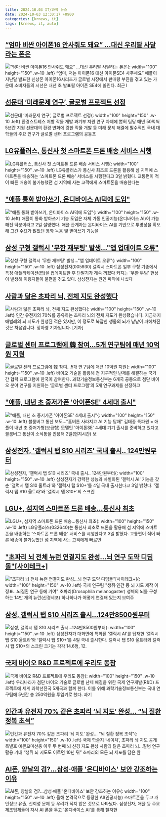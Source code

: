```yaml
---
title: 2024.10.03 IT/과학 뉴스
date: 2024-10-03 12:30:17 +0900
categories: [krnews, it]
tags: [krnews, it, auto]
---
```

## [“엄마 비싼 아이폰16 안사줘도 돼요” …대신 우리딸 사달라는 폰은](https://n.news.naver.com/mnews/article/009/0005373030)

![“엄마 비싼 아이폰16 안사줘도 돼요” …대신 우리딸 사달라는 폰은](https://mimgnews.pstatic.net/image/origin/009/2024/10/02/5373030.jpg?type=nf220_150){: width="100" height="150" .w-10 .left}
“엄마, 저는 아이폰16 대신 아이폰SE4 사주세요” 애플이 지난달 발표한 신상폰 아이폰16시리즈가 글로벌 시장에서 판매량 부진을 겪고 있는 가운데 소비자들의 시선은 내년 초 발표될 아이폰 SE4에 쏠린다. 최근 I

## [선문대 ‘미래문제 연구’, 글로벌 프로젝트 선정](https://n.news.naver.com/mnews/article/022/0003973382)

![선문대 ‘미래문제 연구’, 글로벌 프로젝트 선정](https://mimgnews.pstatic.net/image/origin/022/2024/10/02/3973382.jpg?type=nf220_150){: width="100" height="150" .w-10 .left}
환경스트레스 저항 작물 개발 과기부 지원 연구 과제에 뽑혀 팀당 매년 50억씩 5년간 지원 선문대의 환경 변화에 강한 작물 개발 등 미래 문제 해결에 필수적인 국내 대학들의 주요 연구가 글로벌 센터 프로그램의 공동프

## [LG유플러스, 통신사 첫 스마트폰 드론 배송 서비스 시행](https://n.news.naver.com/mnews/article/366/0001021636)

![LG유플러스, 통신사 첫 스마트폰 드론 배송 서비스 시행](https://mimgnews.pstatic.net/image/origin/366/2024/10/03/1021636.jpg?type=nf220_150){: width="100" height="150" .w-10 .left}
LG유플러스가 통신사 최초로 드론을 활용해 섬 지역에 스마트폰을 배송하는 ‘스마트폰 드론 배송’ 서비스를 시행한다고 3일 밝혔다. 교통편이 적어 빠른 배송이 불가능했던 섬 지역에 사는 고객에게 스마트폰을 배송한다는

## ["애플 통화 받아쓰기, 온디바이스 AI덕에 도입"](https://n.news.naver.com/mnews/article/421/0007821486)

!["애플 통화 받아쓰기, 온디바이스 AI덕에 도입"](https://mimgnews.pstatic.net/image/origin/421/2024/10/02/7821486.jpg?type=nf220_150){: width="100" height="150" .w-10 .left}
애플이 통화 받아쓰기 기능 도입은 자체 가동 인공지능(온디바이스 AI)이 가능해진 덕분이라고 2일 설명했다. 애플 관계자는 온디바이스 AI를 기반으로 투명성을 확보해 그간 수요가 많았던 통화 녹음 및 받아쓰기 기능을

## [삼성 구형 갤럭시 '무한 재부팅' 발생…"앱 업데이트 오류"](https://n.news.naver.com/mnews/article/421/0007822195)

![삼성 구형 갤럭시 '무한 재부팅' 발생…"앱 업데이트 오류"](https://mimgnews.pstatic.net/image/origin/421/2024/10/03/7822195.jpg?type=nf220_150){: width="100" height="150" .w-10 .left}
삼성전자(005930) 갤럭시 스마트폰 일부 구형 기종에서 특정 애플리케이션(앱)을 업데이트한 후 단말기가 계속 꺼졌다 커지는 '무한 부팅' 현상이 발생해 이용자들이 불편을 겪고 있다. 삼성전자는 원인 파악에 나섰다

## [사람과 닮은 초파리 뇌, 전체 지도 완성했다](https://n.news.naver.com/mnews/article/052/0002094683)

![사람과 닮은 초파리 뇌, 전체 지도 완성했다](https://mimgnews.pstatic.net/image/origin/052/2024/10/03/2094683.jpg?type=nf220_150){: width="100" height="150" .w-10 .left}
인간 유전자의 70%를 공유하는 초파리 뇌의 전체 지도가 완성됐습니다. 지금까지 애벌레의 뇌 지도가 완성된 적은 있지만, 이 정도로 복잡한 생물의 뇌가 낱낱이 파헤쳐진 것은 처음입니다. 장아영 기자입니다. [기자]

## [글로벌 센터 프로그램에 韓 참여…5개 연구팀에 매년 10억원 지원](https://n.news.naver.com/mnews/article/366/0001021583)

![글로벌 센터 프로그램에 韓 참여…5개 연구팀에 매년 10억원 지원](https://mimgnews.pstatic.net/image/origin/366/2024/10/02/1021583.jpg?type=nf220_150){: width="100" height="150" .w-10 .left}
바이오 기술을 활용해 전 지구적인 난제를 해결하는 국가 간 협력 프로그램에 한국이 참여한다. 과학기술정보통신부는 6개국 공동으로 첨단 바이오 분야 연구를 지원하는 ‘글로벌 센터 프로그램’의 5개 연구과제를 선정하고

## ["애플, 내년 초 중저가폰 '아이폰SE' 4세대 출시"](https://n.news.naver.com/mnews/article/001/0014962006)

!["애플, 내년 초 중저가폰 '아이폰SE' 4세대 출시"](https://mimgnews.pstatic.net/image/origin/001/2024/10/03/14962006.jpg?type=nf220_150){: width="100" height="150" .w-10 .left}
블룸버그 통신 보도…"홈버튼 사라지고 AI 기능 탑재" 김태종 특파원 = 애플이 내년 초 중저가형(보급형) 모델인 '아이폰SE' 4세대 기기 출시를 준비하고 있다고 블룸버그 통신이 소식통을 인용해 2일(현지시간) 보

## [삼성전자, '갤럭시 탭 S10 시리즈' 국내 출시.. 124만원부터](https://n.news.naver.com/mnews/article/014/0005248587)

![삼성전자, '갤럭시 탭 S10 시리즈' 국내 출시.. 124만원부터](https://mimgnews.pstatic.net/image/origin/014/2024/10/03/5248587.jpg?type=nf220_150){: width="100" height="150" .w-10 .left}
삼성전자가 강력한 성능과 차별화된 '갤럭시 AI' 기능을 갖춘 '갤럭시 탭 S10 울트라'와 '갤럭시 탭 S10+'를 4일 국내 출시한다고 3일 밝혔다. '갤럭시 탭 S10 울트라'와 '갤럭시 탭 S10+'의 스크린

## [LGU+, 섬지역 스마트폰 드론 배송…통신사 최초](https://n.news.naver.com/mnews/article/011/0004398853)

![LGU+, 섬지역 스마트폰 드론 배송…통신사 최초](https://mimgnews.pstatic.net/image/origin/011/2024/10/03/4398853.jpg?type=nf220_150){: width="100" height="150" .w-10 .left}
LG유플러스(032640)는 통신사 최초로 드론을 활용해 섬 지역에 스마트폰을 배송하는 '스마트폰 드론 배송' 서비스를 시행한다고 3일 밝혔다. 교통편이 적어 빠른 배송이 불가능했던 섬 지역에 사는 고객에게 빠르면

## ["초파리 뇌 전체 뉴런 연결지도 완성…뇌 연구 도약 디딤돌"[사이테크+]](https://n.news.naver.com/mnews/article/001/0014961995)

!["초파리 뇌 전체 뉴런 연결지도 완성…뇌 연구 도약 디딤돌"[사이테크+]](https://mimgnews.pstatic.net/image/origin/001/2024/10/03/14961995.jpg?type=nf220_150){: width="100" height="150" .w-10 .left}
국제 연구팀 "생쥐·인간 등 뇌 지도 제작 이정표…뇌질환 연구 등에 기여" 초파리(Drosophila melanogaster) 성체의 뇌를 구성하는 14만 개의 뉴런(신경세포) 하나하나가 어떻게 연결돼 있는지 보여주

## [삼성, 갤럭시 탭 S10 시리즈 출시…124만8500원부터](https://n.news.naver.com/mnews/article/018/0005848949)

![삼성, 갤럭시 탭 S10 시리즈 출시…124만8500원부터](https://mimgnews.pstatic.net/image/origin/018/2024/10/03/5848949.jpg?type=nf220_150){: width="100" height="150" .w-10 .left}
삼성전자가 대화면에 특화된 ‘갤럭시 AI’를 탑재한 ‘갤럭시 탭 S10 울트라’와 ‘갤럭시 탭 S10+’를 4일 국내 출시한다. 갤럭시 탭 S10 울트라와 갤럭시 탭 S10+의 스크린 크기는 각각 14.6형, 12.

## [국제 바이오 R&D 프로젝트에 우리도 동참](https://n.news.naver.com/mnews/article/014/0005248542)

![국제 바이오 R&D 프로젝트에 우리도 동참](https://mimgnews.pstatic.net/image/origin/014/2024/10/02/5248542.jpg?type=nf220_150){: width="100" height="150" .w-10 .left}
우리나라가 첨단 바이오 기술로 글로벌 난제 해결을 위한 국제 연구개발(R&D) 프로젝트에 세계 과학선진국 5개국과 함께 한다. 이를 위해 과학기술정보통신부는 국내 연구팀에 5년간 총 250억원을 투입키로 했다. 과기

## [인간과 유전자 70% 같은 초파리 ‘뇌 지도’ 완성… “뇌 질환 정복 초석”](https://n.news.naver.com/mnews/article/366/0001021616)

![인간과 유전자 70% 같은 초파리 ‘뇌 지도’ 완성… “뇌 질환 정복 초석”](https://mimgnews.pstatic.net/image/origin/366/2024/10/03/1021616.jpg?type=nf220_150){: width="100" height="150" .w-10 .left}
국제 학술지 ‘네이처’, 초파리 뇌 지도 공개 특별호 예쁜꼬마선충 이후 두 번째 뇌 신경 지도 완성 사람과 닮은 초파리 뇌…질병 연구 활용 기대 “생쥐 뇌 지도도 이르면 10년 뒤” 초파리의 모든 뇌 세포를 담은 완

## [AI폰, 양날의 검?…삼성·애플 '온디바이스' 보안 강조하는 이유](https://n.news.naver.com/mnews/article/003/0012817515)

![AI폰, 양날의 검?…삼성·애플 '온디바이스' 보안 강조하는 이유](https://mimgnews.pstatic.net/image/origin/003/2024/10/03/12817515.jpg?type=nf220_150){: width="100" height="150" .w-10 .left}
올해 본격적으로 등장한 AI(인공지능) 스마트폰을 두고 개인정보 유출, 신뢰성 문제 등 우려가 적지 않은 것으로 나타났다. 삼성전자, 애플 등 주요 제조업체들이 자사 AI 폰을 두고 '온디바이스 AI'를 통해 철저한

